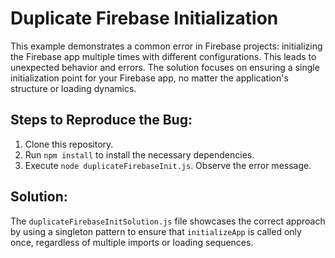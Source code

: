 # Duplicate Firebase Initialization
This example demonstrates a common error in Firebase projects: initializing the Firebase app multiple times with different configurations. This leads to unexpected behavior and errors. The solution focuses on ensuring a single initialization point for your Firebase app, no matter the application's structure or loading dynamics.

## Steps to Reproduce the Bug:
1. Clone this repository.
2. Run `npm install` to install the necessary dependencies.
3. Execute `node duplicateFirebaseInit.js`. Observe the error message.

## Solution:
The `duplicateFirebaseInitSolution.js` file showcases the correct approach by using a singleton pattern to ensure that `initializeApp` is called only once, regardless of multiple imports or loading sequences.